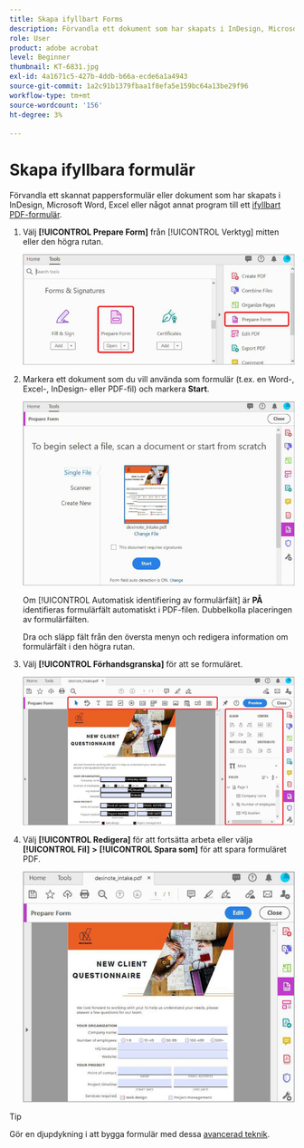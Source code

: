 ```yaml
---
title: Skapa ifyllbart Forms
description: Förvandla ett dokument som har skapats i InDesign, Microsoft Word eller Excel till ett ifyllbart PDF-formulär
role: User
product: adobe acrobat
level: Beginner
thumbnail: KT-6831.jpg
exl-id: 4a1671c5-427b-4ddb-b66a-ecde6a1a4943
source-git-commit: 1a2c91b1379fbaa1f8efa5e159bc64a13be29f96
workflow-type: tm+mt
source-wordcount: '156'
ht-degree: 3%

---
```


# Skapa ifyllbara formulär

Förvandla ett skannat pappersformulär eller dokument som har skapats i InDesign, Microsoft Word, Excel eller något annat program till ett [ifyllbart PDF-formulär](https://www.adobe.com/se/acrobat/online/sign-pdf.html).

1. Välj **[!UICONTROL Prepare Form]** från [!UICONTROL Verktyg] mitten eller den högra rutan.

   ![Formulärsteg 1](../assets/Form_1.png)

1. Markera ett dokument som du vill använda som formulär (t.ex. en Word-, Excel-, InDesign- eller PDF-fil) och markera **Start**.

   ![Formulärsteg 2](../assets/Form_2.png)

   Om [!UICONTROL Automatisk identifiering av formulärfält] är **PÅ** identifieras formulärfält automatiskt i PDF-filen. Dubbelkolla placeringen av formulärfälten.

   Dra och släpp fält från den översta menyn och redigera information om formulärfält i den högra rutan.

1. Välj **[!UICONTROL Förhandsgranska]** för att se formuläret.

   ![Formulärsteg 3](../assets/Form_3.png)

1. Välj **[!UICONTROL Redigera]** för att fortsätta arbeta eller välja **[!UICONTROL Fil]** **>** **[!UICONTROL Spara som]** för att spara formuläret PDF.

   ![Formulärsteg 4](../assets/Form_4.png)

>[!TIP]
>
>Gör en djupdykning i att bygga formulär med dessa [avancerad teknik](../advanced-tasks/advancedforms.md).